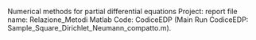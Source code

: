 Numerical methods for partial differential equations Project: 
report file name: Relazione_Metodi
Matlab Code: CodiceEDP (Main Run CodiceEDP: Sample_Square_Dirichlet_Neumann_compatto.m).
